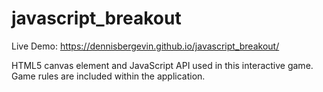 # javascript_breakout

Live Demo: https://dennisbergevin.github.io/javascript_breakout/

HTML5 canvas element and JavaScript API used in this interactive game. Game rules are included within the application.
